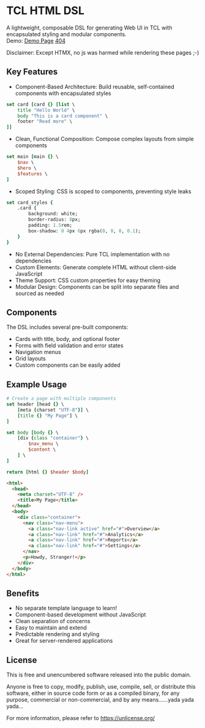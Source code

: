 # TCL HTML DSL
A lightweight, composable DSL for generating Web UI in TCL with encapsulated styling and modular components.  
Demo: [Demo Page](http://139.84.220.21:8000/) [404](http://139.84.220.21:8000/ca)


Disclaimer: Except HTMX, no js was harmed while rendering these pages ;-)

## Key Features

* Component-Based Architecture: Build reusable, self-contained components with encapsulated styles

```tcl
set card [card {} [list \
    title "Hello World" \
    body "This is a card component" \
    footer "Read more" \
]]
```
* Clean, Functional Composition: Compose complex layouts from simple components
```tcl
set main [main {} \
    $nav \
    $hero \
    $features \
]
```
* Scoped Styling: CSS is scoped to components, preventing style leaks
```tcl
set card_styles {
    .card {
        background: white;
        border-radius: 8px;
        padding: 1.5rem;
        box-shadow: 0 4px 6px rgba(0, 0, 0, 0.1);
    }
}
```
* No External Dependencies: Pure TCL implementation with no dependencies
* Custom Elements: Generate complete HTML without client-side JavaScript
* Theme Support: CSS custom properties for easy theming
* Modular Design: Components can be split into separate files and sourced as needed

## Components
The DSL includes several pre-built components:

* Cards with title, body, and optional footer
* Forms with field validation and error states
* Navigation menus
* Grid layouts
* Custom components can be easily added
## Example Usage
```tcl
# Create a page with multiple components
set header [head {} \
    [meta {charset "UTF-8"}] \
    [title {} "My Page"] \
]

set body [body {} \
    [div {class "container"} \
        $nav_menu \
        $content \
    ] \
]

return [html {} $header $body]
```
```html
<html>
  <head>
    <meta charset="UTF-8" />
    <title>My Page</title>
  </head>
  <body>
    <div class="container">
      <nav class="nav-menu">
        <a class="nav-link active" href="#">Overview</a>
        <a class="nav-link" href="#">Analytics</a>
        <a class="nav-link" href="#">Reports</a>
        <a class="nav-link" href="#">Settings</a>
      </nav>
      <p>Howdy, Stranger!</p>
    </div>
  </body>
</html>
```
## Benefits

* No separate template language to learn!
* Component-based development without JavaScript
* Clean separation of concerns
* Easy to maintain and extend
* Predictable rendering and styling
* Great for server-rendered applications
## License
This is free and unencumbered software released into the public domain.

Anyone is free to copy, modify, publish, use, compile, sell, or
distribute this software, either in source code form or as a compiled
binary, for any purpose, commercial or non-commercial, and by any
means......yada yada yada...

For more information, please refer to <https://unlicense.org/>

